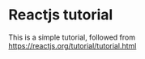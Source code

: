 # Reactjs tutorial

This is a simple tutorial, followed from https://reactjs.org/tutorial/tutorial.html


